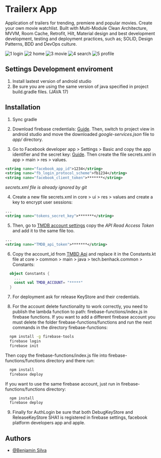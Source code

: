 
# Trailerx App

Application of trailers for trending, premiere and popular movies. Create your own movie watchlist. Built with Multi-Module Clean Architecture, MVVM, Room Cache, Retrofit, Hilt, Material design and best development development, testing and deployment practices, such as; SOLID, Design Patterns, BDD and DevOps culture.

![1  login](https://github.com/ben331/Trailerx/assets/54720004/9f03bb0c-fd4d-453e-88fc-a16ada164e67)
![2  home](https://github.com/ben331/Trailerx/assets/54720004/cde313dc-bd2b-49ab-a346-baa7918d9f2b)
![3  movie](https://github.com/ben331/Trailerx/assets/54720004/8ac1781b-a918-4609-8059-64f304c54273)
![4  search](https://github.com/ben331/Trailerx/assets/54720004/0d1dc8cc-744e-46f7-b1e6-5a6b0582f97f)
![5  profile](https://github.com/ben331/Trailerx/assets/54720004/3693cba7-9441-4e22-a1bb-676ea1584648)

## Settings Development enviroment
1. Install lastest version of android studio
2. Be sure you are using the same version of java specified in project build.gradle files. (JAVA 17)

## Installation

1. Sync gradle
2. Download firebase credentials: [Guide](https://firebase.google.com/docs/android/setup?hl=es&authuser=0&_gl=1*ti29fm*_ga*MTI5MzgzMjkwNC4xNjk3MDQ4OTkw*_ga_CW55HF8NVT*MTcwMzY5NDM3Mi41NS4xLjE3MDM2OTQ3OTIuMzAuMC4w#add-config-file). Then, switch to project view in android studio and move the downloaded *google-services.json* file to *app/* directory.

3. Go to Facebook developer app > Settings > Basic and copy the app identifier and the secret key: [Guide](https://developers.facebook.com/docs/facebook-login/android/#manifest). Then create the file secrets.xml in app > main > res > values.

```xml
<string name="facebook_app_id">1234</string>
<string name="fb_login_protocol_scheme">fb1234</string>
<string name="facebook_client_token">*******</string>
```
*secrets.xml file is already ignored by git*

4. Create a new file secrets.xml in core > ui > res > values and create a key to encrypt user sessions:

```xml
...
<string name="tokens_secret_key">*******</string>
```

5. Then, go to [TMDB account settings](https://www.themoviedb.org/settings/api) copy the *API Read Access Token* and add it to the same file too.
```xml
...
<string name="TMDB_api_token">*******</string>
```

6. Copy the account_id from [TMBD Api](https://developer.themoviedb.org/reference/account-details) and replace it in the Constants.kt file at core > common > main > java > tech.benhack.common > Constants:

```kotlin
  object Constants {
    ...
    const val TMDB_ACCOUNT= "*****"
  }
```

7. For deployment ask for release KeyStore and their credentials.

8. For the account delete functionality to work correctly, you need to publish the lambda function to path: firebase-functions/index.js in firebase functions. If you want to add a different firebase account you must delete the folder firebase-functions/functions and run the next commands in the directory firebase-functions:

```bash
  npm install -g firebase-tools
  firebase login
  firebase init
```
Then copy the firebase-functions/index.js file into firebase-functions/functions directory and there run:

```bash
  npm install
  firebase deploy
```
   
If you want to use the same firebase account, just run in firebase-functions/functions directory:

```bash
  npm install
  firebase deploy
```

9. Finally for AuthLogin be sure that both DebugKeyStore and ReleaseKeyStore SHA1 is registered in firebase settings, facebook platform developers app and apple.
    
## Authors

- [@Benjamin Silva](https://github.com/ben331)

